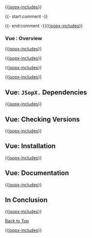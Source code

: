 ﻿{{[jsopx-includes](./DocsX/AllGlobal/Master/Includes/Content/Template/Technologies/Vue/Header.md)}}

{{- start:comment -}}
<!-- START JSOPX NOVA DOCX HEADER
group: 'Technologies'
subGroup: 'Vue'
isDraft: true
isProductionReady: true
toc: true
END JSOPX NOVA DOCX HEADER -->
{{- end:comment -}}{{[jsopx-includes](./DocsX/AllGlobal/Master/Includes/Content/Common/Draft-Notice.md)}}

### Vue : Overview

{{[jsopx-includes](./DocsX/AllGlobal/Master/Includes/Content/Template/Technologies/Vue/Overview.md)}}

{{[jsopx-includes](./DocsX/AllGlobal/Master/Includes/Content/Common/Current-Phase.md)}}

{{[jsopx-includes](./DocsX/AllGlobal/Master/Includes/Content/Template/Technologies/Vue/BodyContent.md)}}

{{[jsopx-includes](./DocsX/AllGlobal/Master/Includes/Content/Common/Alerts-Current.md)}}


## Vue: `JSopX.` Dependencies

{{[jsopx-includes](./DocsX/AllGlobal/Master/Includes/Content/Template/Technologies/Vue/JsopxDependencies.md)}}


## Vue: Checking Versions

{{[jsopx-includes](./DocsX/AllGlobal/Master/Includes/Content/Template/Technologies/Vue/CheckingVersions.md)}}


## Vue: Installation

{{[jsopx-includes](./DocsX/AllGlobal/Master/Includes/Content/Template/Technologies/Vue/Installation.md)}}

## Vue: Documentation

{{[jsopx-includes](./DocsX/AllGlobal/Master/Includes/Content/Template/Technologies/Vue/Documentation.md)}}

## In Conclusion

{{[jsopx-includes](./DocsX/AllGlobal/Master/Includes/Content/Template/Technologies/Vue/InConclusion.md)}}

[Back to Top](#table-of-contents)

{{[jsopx-includes](./DocsX/AllGlobal/Master/Includes/Content/Layout/Footer.md)}}